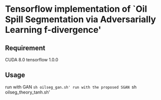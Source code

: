 # Tensorflow implementation of `Oil Spill Segmentation via Adversarially Learning f-divergence'

## Requirement
  CUDA 8.0
  tensorflow 1.0.0

## Usage
  run with  GAN
  `sh oilseg_gan.sh'
  run with the proposed SGAN
  `sh oilseg_theory_tanh.sh' 

